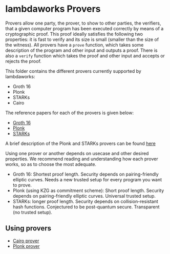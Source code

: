 # lambdaworks Provers

Provers allow one party, the prover, to show to other parties, the verifiers, that a given computer program has been executed correctly by means of a cryptographic proof. This proof ideally satisfies the following two properties: it is fast to verify and its size is small (smaller than the size of the witness). All provers have a `prove` function, which takes some description of the program and other input and outputs a proof. There is also a `verify` function which takes the proof and other input and accepts or rejects the proof.

This folder contains the different provers currently supported by lambdaworks:
- Groth 16
- Plonk
- STARKs
- Cairo

The reference papers for each of the provers is given below:
- [Groth 16](https://eprint.iacr.org/2016/260)
- [Plonk](https://eprint.iacr.org/2019/953)
- [STARKs](https://eprint.iacr.org/2018/046.pdf)

A brief description of the Plonk and STARKs provers can be found [here](https://github.com/lambdaclass/lambdaworks/tree/main/docs/src)

Using one prover or another depends on usecase and other desired properties. We recommend reading and understanding how each prover works, so as to choose the most adequate.
- Groth 16: Shortest proof length. Security depends on pairing-friendly elliptic curves. Needs a new trusted setup for every program you want to prove.
- Plonk (using KZG as commitment scheme): Short proof length. Security depends on pairing-friendly elliptic curves. Universal trusted setup.
- STARKs: longer proof length. Security depends on collision-resistant hash functions. Conjectured to be post-quantum secure. Transparent (no trusted setup).

## Using provers

- [Cairo prover](https://github.com/lambdaclass/lambdaworks/blob/main/provers/cairo/README.md)
- [Plonk prover](https://github.com/lambdaclass/lambdaworks/blob/main/provers/plonk/README.md)
